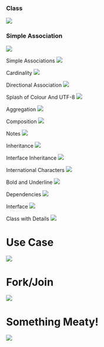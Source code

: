 
### Class

<img src="http://yuml.me/diagram/scruffy/class/[Customer]" >

### Simple Association

<img src="http://yuml.me/diagram/scruffy/class/[Customer]->[Address]" >

Simple Associations
<img src="http://yuml.me/diagram/scruffy/class/[Customer]->[Address]->[AddressLine]" >

Cardinality
<img src="http://yuml.me/diagram/scruffy/class/[Customer]1-0..*[Address]" >

Directional Association
<img src="http://yuml.me/diagram/scruffy/class/[Order]-invoicing >[Address], [Order]-shipping >[Address]" >

Splash of Colour And UTF-8
<img src="http://yuml.me/diagram/scruffy/class/[✚ Thing{bg:white}]❶- ✱>[Order {bg:green}]" >

Aggregation
<img src="http://yuml.me/diagram/scruffy/class/[Company]<>-1>[Location], [Location]+->[Office]" >

Composition
<img src="http://yuml.me/diagram/scruffy/class/[Company]++-*>[Location]" >

Notes
<img src="http://yuml.me/diagram/scruffy/class/[Customer]<>1-*>[Order], [Customer]-[note: Aggregate Root {bg:cornsilk}]" >


Inheritance
<img src="http://yuml.me/diagram/scruffy/class/[Wage]^-[Salaried], [Wage]^-[Contractor]" >


Interface Inheritance
<img src="http://yuml.me/diagram/scruffy/class/[<<ITask>>]^-.-[NightlyInvoicingTask]" >

International Characters
<img src="http://yuml.me/diagram/scruffy/class/[안녕하세요|हलो;你好;مرحبا]->[Köttbullar {bg:wheat}]" >

Bold and Underline
<img src="http://yuml.me/diagram/scruffy/class/[Customer|*bold*;_italic_;not_italic|do_it()]->[Order {bg:orange}]" >


Dependencies
<img src="http://yuml.me/diagram/scruffy/class/[HttpContext]uses -.->[Request]" >


Interface
<img src="http://yuml.me/diagram/scruffy/class/[<<IDisposable>>;UnitOfWork]" >


Class with Details
<img src="http://yuml.me/diagram/scruffy/class/[User|#counter;+Forename;+Surname;+HashedPassword;-Salt|+Login(user,pass);+Logout();+Register()]" >


# Use Case
<img src="http://yuml.me/diagram/scruffy/usecase/(note: figure 1.2{bg:beige}), [App User]-(Login),[Site Maintainer]-(Add User),(Add User)<(Add Company),[Site Maintainer]-(Upload Docs),(Upload Docs)<(Manage Folders),[App User]-(Upload Docs), [App User]-(Full Text Search Docs), (Full Text Search Docs)>(Preview Doc),(Full Text Search Docs)>(Download Docs), [App User]-(Browse Docs), (Browse Docs)>(Preview Doc), (Download Docs), [Site Maintainer]-(Post New Event To The Web Site), [App User]-(View Events)" >

# Fork/Join
<img src="http://yuml.me/diagram/scruffy/activity/(start)-><a>[kettle empty]->(Fill Kettle)->|b|,<a>[kettle full]->|b|->(Boil Kettle)->|c|,|b|->(Add Tea Bag)->(Add Milk)->|c|->(Pour Water)->(end),(Pour Water)->(end)" >

# Something Meaty!
<img src="http://yuml.me/diagram/scruffy/class/[note: You can stick notes on diagrams too!{bg:wheat}],[Customer]<>1-orders 0..*>[Order], [Order]++*-*>[LineItem], [Order]-1>[DeliveryMethod], [Order]*-*>[Product], [Category]<->[Product], [DeliveryMethod]^[National], [DeliveryMethod]^[International]" >

